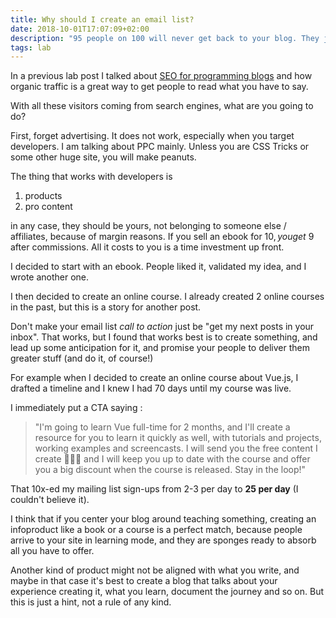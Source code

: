 ```yaml
---
title: Why should I create an email list?
date: 2018-10-01T17:07:09+02:00
description: "95 people on 100 will never get back to your blog. They just found it by chance. Give them a reason to stay in touch."
tags: lab
---
```


In a previous lab post I talked about [SEO for programming blogs](/seo-for-developers/) and how organic traffic is a great way to get people to read what you have to say.

With all these visitors coming from search engines, what are you going to do?

First, forget advertising. It does not work, especially when you target developers. I am talking about PPC mainly. Unless you are CSS Tricks or some other huge site, you will make peanuts.

The thing that works with developers is

1. products
2. pro content

in any case, they should be yours, not belonging to someone else / affiliates, because of margin reasons. If you sell an ebook for 10$, you get ~9$ after commissions. All it costs to you is a time investment up front.

I decided to start with an ebook. People liked it, validated my idea, and I wrote another one.

I then decided to create an online course. I already created 2 online courses in the past, but this is a story for another post.

Don't make your email list *call to action* just be "get my next posts in your inbox". That works, but I found that works best is to create something, and lead up some anticipation for it, and promise your people to deliver them greater stuff (and do it, of course!)

For example when I decided to create an online course about Vue.js, I drafted a timeline and I knew I had 70 days until my course was live.

I immediately put a CTA saying :

> "I'm going to learn Vue full-time for 2 months, and I'll create a resource for you to learn it quickly as well, with tutorials and projects, working examples and screencasts. I will send you the free content I create 👨🏼‍💻 and I will keep you up to date with the course and offer you a big discount when the course is released. Stay in the loop!"

That 10x-ed my mailing list sign-ups from 2-3 per day to **25 per day** (I couldn't believe it).

I think that if you center your blog around teaching something, creating an infoproduct like a book or a course is a perfect match, because people arrive to your site in learning mode, and they are sponges ready to absorb all you have to offer.

Another kind of product might not be aligned with what you write, and maybe in that case it's best to create a blog that talks about your experience creating it, what you learn, document the journey and so on. But this is just a hint, not a rule of any kind.